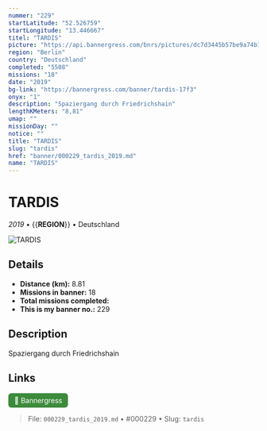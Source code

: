 ```yaml
---
nummer: "229"
startLatitude: "52.526759"
startLongitude: "13.446667"
titel: "TARDIS"
picture: "https://api.bannergress.com/bnrs/pictures/dc7d3445b57be9a74b136e35a7fcaad4"
region: "Berlin"
country: "Deutschland"
completed: "5508"
missions: "18"
date: "2019"
bg-link: "https://bannergress.com/banner/tardis-17f3"
onyx: "1"
description: "Spaziergang durch Friedrichshain"
lengthKMeters: "8,81"
umap: ""
missionDay: ""
notice: ""
title: "TARDIS"
slug: "tardis"
href: "banner/000229_tardis_2019.md"
name: "TARDIS"
---
```

# TARDIS

*2019* • {{__REGION__}} • Deutschland

![TARDIS](https://api.bannergress.com/bnrs/pictures/dc7d3445b57be9a74b136e35a7fcaad4)



## Details
- **Distance (km):** 8.81
- **Missions in banner:** 18
- **Total missions completed:** 
- **This is my banner no.:** 229



## Description
Spaziergang durch Friedrichshain



## Links
<a href="https://bannergress.com/banner/tardis-17f3" target="_blank" style="display:inline-block;margin-right:8px;padding:6px 12px;background:#3c8b3c;color:#fff;text-decoration:none;border-radius:6px;">🔗 Bannergress</a>



> File: `000229_tardis_2019.md` • #000229 • Slug: `tardis`
